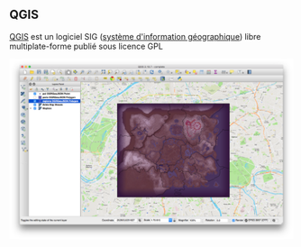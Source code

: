 ## QGIS

[QGIS](https://qgis.org/) est un logiciel SIG ([système d'information géographique](https://fr.wikipedia.org/wiki/Syst%C3%A8me_d%27information_g%C3%A9ographique)) libre multiplate-forme publié sous licence GPL

![GQIS](assets/qgis.png)